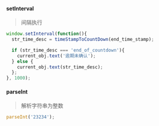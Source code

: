 #### setInterval
> 间隔执行
```js
window.setInterval(function(){
  str_time_desc = timeStampToCountDown(end_time_stamp);

  if (str_time_desc === 'end_of_countdown'){
    current_obj.text('逾期未确认');
  } else {
    current_obj.text(str_time_desc);
  };
}, 1000);
```

#### parseInt
> 解析字符串为整数
```js
parseInt('23234');
```